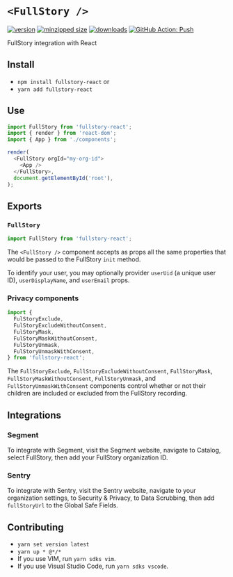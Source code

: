 # `<FullStory />`

[![version](https://img.shields.io/npm/v/fullstory-react.svg)](https://www.npmjs.com/package/fullstory-react)
[![minzipped size](https://img.shields.io/bundlephobia/minzip/fullstory-react.svg)](https://www.npmjs.com/package/fullstory-react)
[![downloads](https://img.shields.io/npm/dt/fullstory-react.svg)](https://www.npmjs.com/package/fullstory-react)
[![GitHub Action: Push](https://github.com/CharlesStover/fullstory-react/actions/workflows/push.yml/badge.svg)](https://github.com/CharlesStover/fullstory-react/actions/workflows/push.yml)

FullStory integration with React

## Install

- `npm install fullstory-react` or
- `yarn add fullstory-react`

## Use

```javascript
import FullStory from 'fullstory-react';
import { render } from 'react-dom';
import { App } from './components';

render(
  <FullStory orgId="my-org-id">
    <App />
  </FullStory>,
  document.getElementById('root'),
);
```

## Exports

### `FullStory`

```javascript
import FullStory from 'fullstory-react';
```

The `<FullStory />` component accepts as props all the same properties that
would be passed to the FullStory `init` method.

To identify your user, you may optionally provider `userUid` (a unique user ID),
`userDisplayName`, and `userEmail` props.

### Privacy components

```javascript
import {
  FulStoryExclude,
  FulStoryExcludeWithoutConsent,
  FulStoryMask,
  FulStoryMaskWithoutConsent,
  FulStoryUnmask,
  FulStoryUnmaskWithConsent,
} from 'fullstory-react';
```

The `FullStoryExclude`, `FullStoryExcludeWithoutConsent`, `FullStoryMask`,
`FullStoryMaskWithoutConsent`, `FullStoryUnmask`, and
`FullStoryUnmaskWithConsent` components control whether or not their children
are included or excluded from the FullStory recording.

## Integrations

### Segment

To integrate with Segment, visit the Segment website, navigate to Catalog,
select FullStory, then add your FullStory organization ID.

### Sentry

To integrate with Sentry, visit the Sentry website, navigate to your
organization settings, to Security & Privacy, to Data Scrubbing, then add
`fullStoryUrl` to the Global Safe Fields.

## Contributing

- `yarn set version latest`
- `yarn up * @*/*`
- If you use VIM, run `yarn sdks vim`.
- If you use Visual Studio Code, run `yarn sdks vscode`.
